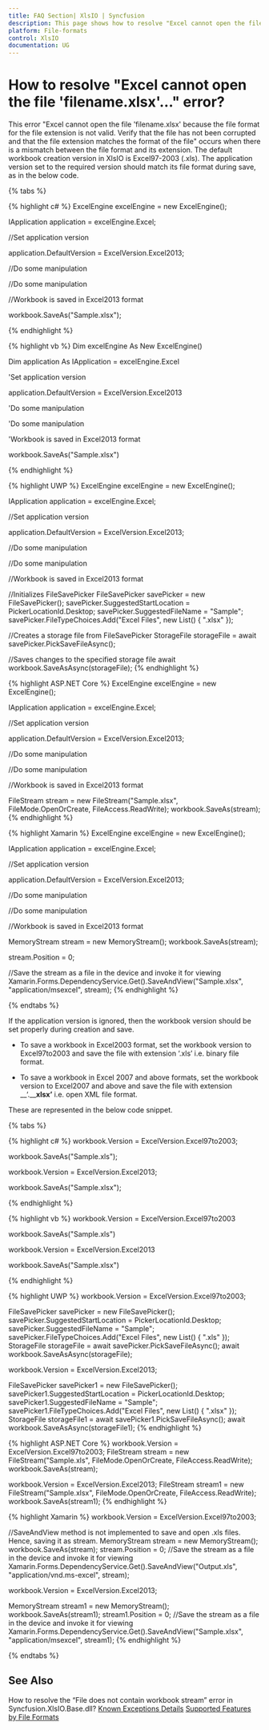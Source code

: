 ```yaml
---
title: FAQ Section| XlsIO | Syncfusion
description: This page shows how to resolve "Excel cannot open the file because the file format is not valid..." using XlsIO.
platform: File-formats
control: XlsIO
documentation: UG
---
```


# How to resolve "Excel cannot open the file 'filename.xlsx'..." error?

This error "Excel cannot open the file 'filename.xlsx' because the file format for the file extension is not valid. Verify that the file has not been corrupted and that the file extension matches the format of the file" occurs when there is a mismatch between the file format and its extension. The default workbook creation version in XlsIO is Excel97-2003 (.xls). The application version set to the required version should match its file format during save, as in the below code. 

{% tabs %}  

{% highlight c# %}
ExcelEngine excelEngine = new ExcelEngine();

IApplication application = excelEngine.Excel;

//Set application version

application.DefaultVersion = ExcelVersion.Excel2013;

//Do some manipulation

//Do some manipulation

//Workbook is saved in Excel2013 format

workbook.SaveAs("Sample.xlsx");

{% endhighlight %}

{% highlight vb %}
Dim excelEngine As New ExcelEngine()

Dim application As IApplication = excelEngine.Excel

'Set application version

application.DefaultVersion = ExcelVersion.Excel2013

'Do some manipulation

'Do some manipulation

'Workbook is saved in Excel2013 format

workbook.SaveAs("Sample.xlsx")

{% endhighlight %}

{% highlight UWP %}
ExcelEngine excelEngine = new ExcelEngine();

IApplication application = excelEngine.Excel;

//Set application version

application.DefaultVersion = ExcelVersion.Excel2013;

//Do some manipulation

//Do some manipulation

//Workbook is saved in Excel2013 format

//Initializes FileSavePicker
FileSavePicker savePicker = new FileSavePicker();
savePicker.SuggestedStartLocation = PickerLocationId.Desktop;
savePicker.SuggestedFileName = "Sample";
savePicker.FileTypeChoices.Add("Excel Files", new List<string>() { ".xlsx" });

//Creates a storage file from FileSavePicker
StorageFile storageFile = await savePicker.PickSaveFileAsync();

//Saves changes to the specified storage file
await workbook.SaveAsAsync(storageFile);
{% endhighlight %}

{% highlight ASP.NET Core %}
ExcelEngine excelEngine = new ExcelEngine();

IApplication application = excelEngine.Excel;

//Set application version

application.DefaultVersion = ExcelVersion.Excel2013;

//Do some manipulation

//Do some manipulation

//Workbook is saved in Excel2013 format

 FileStream stream = new FileStream("Sample.xlsx", FileMode.OpenOrCreate, FileAccess.ReadWrite);
workbook.SaveAs(stream);
{% endhighlight %}

{% highlight Xamarin %}
ExcelEngine excelEngine = new ExcelEngine();

IApplication application = excelEngine.Excel;

//Set application version

application.DefaultVersion = ExcelVersion.Excel2013;

//Do some manipulation

//Do some manipulation

//Workbook is saved in Excel2013 format

MemoryStream stream = new MemoryStream();
workbook.SaveAs(stream);

stream.Position = 0;

//Save the stream as a file in the device and invoke it for viewing
Xamarin.Forms.DependencyService.Get<ISave>().SaveAndView("Sample.xlsx", "application/msexcel", stream);
{% endhighlight %}

{% endtabs %}  

If the application version is ignored, then the workbook version should be set properly during creation and save.

* To save a workbook in Excel2003 format, set the workbook version to Excel97to2003 and save the file with extension ‘.xls’ i.e. binary file format.

* To save a workbook in Excel 2007 and above formats, set the workbook version to Excel2007 and above and save the file with extension __‘.____xlsx’__ i.e. open XML file format.

These are represented in the below code snippet.

{% tabs %}  

{% highlight c# %}
workbook.Version = ExcelVersion.Excel97to2003;

workbook.SaveAs("Sample.xls");

workbook.Version = ExcelVersion.Excel2013;

workbook.SaveAs("Sample.xlsx");

{% endhighlight %}

{% highlight vb %}
workbook.Version = ExcelVersion.Excel97to2003

workbook.SaveAs("Sample.xls")

workbook.Version = ExcelVersion.Excel2013

workbook.SaveAs("Sample.xlsx")

{% endhighlight %}

{% highlight UWP %}
workbook.Version = ExcelVersion.Excel97to2003;

FileSavePicker savePicker = new FileSavePicker();
savePicker.SuggestedStartLocation = PickerLocationId.Desktop;
savePicker.SuggestedFileName = "Sample";
savePicker.FileTypeChoices.Add("Excel Files", new List<string>() { ".xls" });
StorageFile storageFile = await savePicker.PickSaveFileAsync();
await workbook.SaveAsAsync(storageFile);

workbook.Version = ExcelVersion.Excel2013;

FileSavePicker savePicker1 = new FileSavePicker();
savePicker1.SuggestedStartLocation = PickerLocationId.Desktop;
savePicker1.SuggestedFileName = "Sample";
savePicker1.FileTypeChoices.Add("Excel Files", new List<string>() { ".xlsx" });
StorageFile storageFile1 = await savePicker1.PickSaveFileAsync();
await workbook.SaveAsAsync(storageFile1); 
{% endhighlight %}

{% highlight ASP.NET Core %}
workbook.Version = ExcelVersion.Excel97to2003;
FileStream stream = new FileStream("Sample.xls", FileMode.OpenOrCreate, FileAccess.ReadWrite);
workbook.SaveAs(stream);

workbook.Version = ExcelVersion.Excel2013;
FileStream stream1 = new FileStream("Sample.xlsx", FileMode.OpenOrCreate, FileAccess.ReadWrite);
workbook.SaveAs(stream1); 
{% endhighlight %}

{% highlight Xamarin %}
workbook.Version = ExcelVersion.Excel97to2003;

//SaveAndView method is not implemented to save and open .xls files. Hence, saving it as stream.
MemoryStream stream = new MemoryStream();
workbook.SaveAs(stream);
stream.Position = 0;
//Save the stream as a file in the device and invoke it for viewing
Xamarin.Forms.DependencyService.Get<ISave>().SaveAndView("Output.xls", "application/vnd.ms-excel", stream);

workbook.Version = ExcelVersion.Excel2013;

MemoryStream stream1 = new MemoryStream();
workbook.SaveAs(stream1);
stream1.Position = 0;
//Save the stream as a file in the device and invoke it for viewing
Xamarin.Forms.DependencyService.Get<ISave>().SaveAndView("Sample.xlsx", "application/msexcel", stream1);
{% endhighlight %}

{% endtabs %}  
  
## See Also

How to resolve the “File does not contain workbook stream” error in Syncfusion.XlsIO.Base.dll?
[Known Exceptions Details](https://help.syncfusion.com/file-formats/xlsio/known-exceptions)
[Supported Features by File Formats](https://help.syncfusion.com/file-formats/xlsio/supported-features-by-file-formats)

